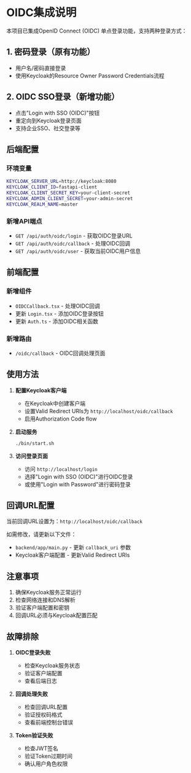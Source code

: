 # OIDC集成说明

本项目已集成OpenID Connect (OIDC) 单点登录功能，支持两种登录方式：

## 1. 密码登录（原有功能）
- 用户名/密码直接登录
- 使用Keycloak的Resource Owner Password Credentials流程

## 2. OIDC SSO登录（新增功能）
- 点击"Login with SSO (OIDC)"按钮
- 重定向到Keycloak登录页面
- 支持企业SSO、社交登录等

## 后端配置

### 环境变量
```bash
KEYCLOAK_SERVER_URL=http://keycloak:8080
KEYCLOAK_CLIENT_ID=fastapi-client
KEYCLOAK_CLIENT_SECRET_KEY=your-client-secret
KEYCLOAK_ADMIN_CLIENT_SECRET=your-admin-secret
KEYCLOAK_REALM_NAME=master
```

### 新增API端点
- `GET /api/auth/oidc/login` - 获取OIDC登录URL
- `GET /api/auth/oidc/callback` - 处理OIDC回调
- `GET /api/auth/oidc/user` - 获取当前OIDC用户信息

## 前端配置

### 新增组件
- `OIDCCallback.tsx` - 处理OIDC回调
- 更新 `Login.tsx` - 添加OIDC登录按钮
- 更新 `Auth.ts` - 添加OIDC相关函数

### 新增路由
- `/oidc/callback` - OIDC回调处理页面

## 使用方法

1. **配置Keycloak客户端**
   - 在Keycloak中创建客户端
   - 设置Valid Redirect URIs为 `http://localhost/oidc/callback`
   - 启用Authorization Code flow

2. **启动服务**
   ```bash
   ./bin/start.sh
   ```

3. **访问登录页面**
   - 访问 `http://localhost/login`
   - 选择"Login with SSO (OIDC)"进行OIDC登录
   - 或使用"Login with Password"进行密码登录

## 回调URL配置

当前回调URL设置为：`http://localhost/oidc/callback`

如需修改，请更新以下文件：
- `backend/app/main.py` - 更新 `callback_uri` 参数
- Keycloak客户端配置 - 更新Valid Redirect URIs

## 注意事项

1. 确保Keycloak服务正常运行
2. 检查网络连接和DNS解析
3. 验证客户端配置和密钥
4. 回调URL必须与Keycloak配置匹配

## 故障排除

1. **OIDC登录失败**
   - 检查Keycloak服务状态
   - 验证客户端配置
   - 查看后端日志

2. **回调处理失败**
   - 检查回调URL配置
   - 验证授权码格式
   - 查看前端控制台错误

3. **Token验证失败**
   - 检查JWT签名
   - 验证Token过期时间
   - 确认用户角色权限 